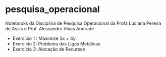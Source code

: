 # pesquisa_operacional
Notebooks  da Disciplina de Pesquisa Operacional da Profa Luciana Pereira de Assis e Prof. Alessandro Vivas Andrade
- Exercício 1 : Maximize 3x + 4y
- Exercício 2: Problema das Ligas Metálicas
- Exercício 3: Alocação de Recursos
